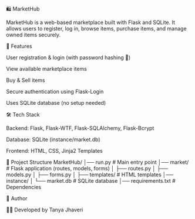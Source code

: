 🛍️ MarketHub

MarketHub is a web-based marketplace built with Flask and SQLite.
It allows users to register, log in, browse items, purchase items, and manage owned items securely.

🚀 Features

User registration & login (with password hashing 🔐)

View available marketplace items

Buy & Sell items

Secure authentication using Flask-Login

Uses SQLite database (no setup needed)

🛠️ Tech Stack

Backend: Flask, Flask-WTF, Flask-SQLAlchemy, Flask-Bcrypt

Database: SQLite (instance/market.db)

Frontend: HTML, CSS, Jinja2 Templates

📂 Project Structure
MarketHub/
│── run.py              # Main entry point
│── market/             # Flask application (routes, models, forms)
│   ├── routes.py
│   ├── models.py
│   ├── forms.py
│   ├── templates/      # HTML templates
│── instance/
│   └── market.db       # SQLite database
│── requirements.txt    # Dependencies

🙌 Author

👩‍💻 Developed by Tanya Jhaveri
